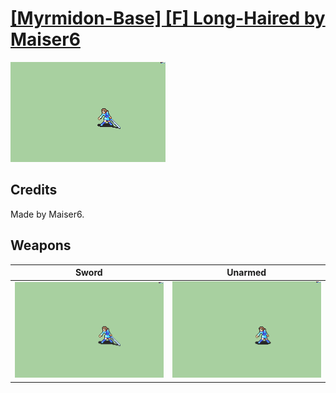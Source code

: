 # [\[Myrmidon-Base\] \[F\] Long-Haired by Maiser6](./)

<img src="./1.%20Sword/Sword_000.png" alt="[Myrmidon-Base] [F] Long-Haired by Maiser6 standing" />

## Credits

Made by Maiser6.

## Weapons


|Sword |Unarmed |
|  :---: | :---: |
| <img alt="Sword animation" src="./1.%20Sword/Sword.gif" /> | <img alt="Unarmed animation" src="./8.%20Unarmed/Unarmed.gif" /> |
